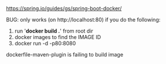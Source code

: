 https://spring.io/guides/gs/spring-boot-docker/

BUG:
only works (on http://localhost:80) if you do the following:
1. run '__docker build .__' from root dir
2. docker images to find the IMAGE ID
3. docker run -d -p80:8080 <IMAGE ID>

dockerfile-maven-plugin is failing to build image